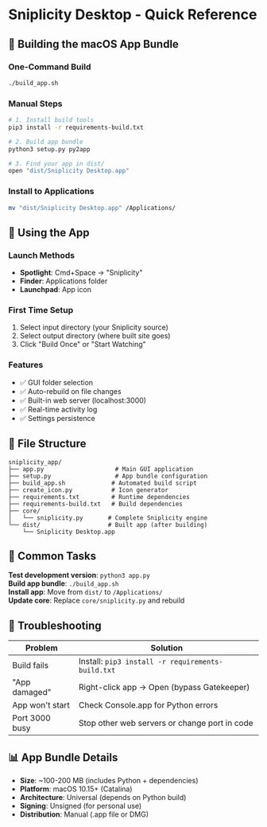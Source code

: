 # Sniplicity Desktop - Quick Reference

## 🚀 Building the macOS App Bundle

### One-Command Build
```bash
./build_app.sh
```

### Manual Steps
```bash
# 1. Install build tools
pip3 install -r requirements-build.txt

# 2. Build app bundle
python3 setup.py py2app

# 3. Find your app in dist/
open "dist/Sniplicity Desktop.app"
```

### Install to Applications
```bash
mv "dist/Sniplicity Desktop.app" /Applications/
```

## 📱 Using the App

### Launch Methods
- **Spotlight**: Cmd+Space → "Sniplicity"
- **Finder**: Applications folder
- **Launchpad**: App icon

### First Time Setup
1. Select input directory (your Sniplicity source)
2. Select output directory (where built site goes)
3. Click "Build Once" or "Start Watching"

### Features
- ✅ GUI folder selection
- ✅ Auto-rebuild on file changes  
- ✅ Built-in web server (localhost:3000)
- ✅ Real-time activity log
- ✅ Settings persistence

## 🔧 File Structure

```
sniplicity_app/
├── app.py                    # Main GUI application
├── setup.py                  # App bundle configuration
├── build_app.sh             # Automated build script
├── create_icon.py           # Icon generator
├── requirements.txt         # Runtime dependencies
├── requirements-build.txt   # Build dependencies
├── core/
│   └── sniplicity.py       # Complete Sniplicity engine
└── dist/                   # Built app (after building)
    └── Sniplicity Desktop.app
```

## 🎯 Common Tasks

**Test development version**: `python3 app.py`  
**Build app bundle**: `./build_app.sh`  
**Install app**: Move from `dist/` to `/Applications/`  
**Update core**: Replace `core/sniplicity.py` and rebuild  

## 🐛 Troubleshooting

| Problem | Solution |
|---------|----------|
| Build fails | Install: `pip3 install -r requirements-build.txt` |
| "App damaged" | Right-click app → Open (bypass Gatekeeper) |
| App won't start | Check Console.app for Python errors |
| Port 3000 busy | Stop other web servers or change port in code |

## 📊 App Bundle Details

- **Size**: ~100-200 MB (includes Python + dependencies)
- **Platform**: macOS 10.15+ (Catalina)
- **Architecture**: Universal (depends on Python build)
- **Signing**: Unsigned (for personal use)
- **Distribution**: Manual (.app file or DMG)